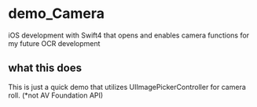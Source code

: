 # demo_Camera
iOS development with Swift4 that opens and enables camera functions for my future OCR development



## what this does

This is just a quick demo that utilizes UIImagePickerController for camera roll.
(*not AV Foundation API) 
